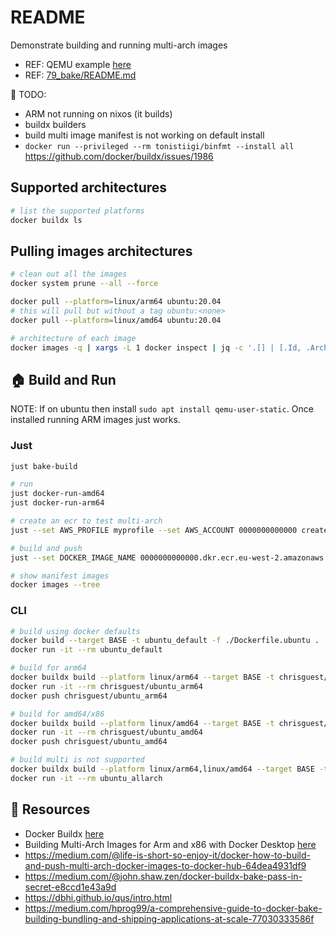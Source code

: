 # README

Demonstrate building and running multi-arch images

* REF: QEMU example [here](https://github.com/chrisguest75/sysadmin_examples/tree/master/16_qemu)  
* REF: [79_bake/README.md](../79_bake/README.md)

📝 TODO:

* ARM not running on nixos (it builds)
* buildx builders
* build multi image manifest is not working on default install
* `docker run --privileged --rm tonistiigi/binfmt --install all` https://github.com/docker/buildx/issues/1986

## Supported architectures  

```sh
# list the supported platforms
docker buildx ls   
```

## Pulling images architectures

```sh
# clean out all the images
docker system prune --all --force

docker pull --platform=linux/arm64 ubuntu:20.04 
# this will pull but without a tag ubuntu:<none>
docker pull --platform=linux/amd64 ubuntu:20.04 

# architecture of each image
docker images -q | xargs -L 1 docker inspect | jq -c '.[] | [.Id, .Architecture, .RepoTags[]]'
```

## 🏠 Build and Run

NOTE: If on ubuntu then install `sudo apt install qemu-user-static`.  Once installed running ARM images just works.  

### Just

```sh
just bake-build

# run
just docker-run-amd64
just docker-run-arm64

# create an ecr to test multi-arch
just --set AWS_PROFILE myprofile --set AWS_ACCOUNT 0000000000000 create-ecr

# build and push 
just --set DOCKER_IMAGE_NAME 0000000000000.dkr.ecr.eu-west-2.amazonaws.com/55_multiarch --set DOCKER_IMAGE_TAG latest bake-build-push ubuntu-image-multi

# show manifest images 
docker images --tree
```

### CLI

```sh
# build using docker defaults
docker build --target BASE -t ubuntu_default -f ./Dockerfile.ubuntu .
docker run -it --rm ubuntu_default 

# build for arm64
docker buildx build --platform linux/arm64 --target BASE -t chrisguest/ubuntu_arm64 -f ./Dockerfile.ubuntu .
docker run -it --rm chrisguest/ubuntu_arm64 
docker push chrisguest/ubuntu_arm64  

# build for amd64/x86
docker buildx build --platform linux/amd64 --target BASE -t chrisguest/ubuntu_amd64 -f ./Dockerfile.ubuntu .
docker run -it --rm chrisguest/ubuntu_amd64 
docker push chrisguest/ubuntu_amd64 

# build multi is not supported 
docker buildx build --platform linux/arm64,linux/amd64 --target BASE -t ubuntu_allarch -f ./Dockerfile.ubuntu .
docker run -it --rm ubuntu_allarch
```

## 👀 Resources

* Docker Buildx [here](https://docs.docker.com/buildx/working-with-buildx/)
* Building Multi-Arch Images for Arm and x86 with Docker Desktop [here](https://www.docker.com/blog/multi-arch-images/)
* https://medium.com/@life-is-short-so-enjoy-it/docker-how-to-build-and-push-multi-arch-docker-images-to-docker-hub-64dea4931df9
* https://medium.com/@john.shaw.zen/docker-buildx-bake-pass-in-secret-e8ccd1e43a9d
* https://dbhi.github.io/qus/intro.html
* https://medium.com/hprog99/a-comprehensive-guide-to-docker-bake-building-bundling-and-shipping-applications-at-scale-77030333586f